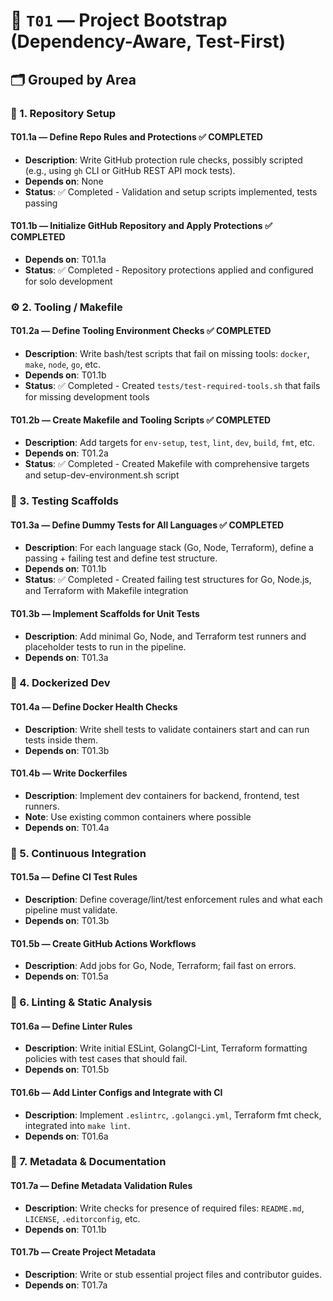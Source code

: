 # 🧱 `T01` — Project Bootstrap (Dependency-Aware, Test-First)

## 🗂️ Grouped by Area

### 🧷 1. Repository Setup

#### **T01.1a — Define Repo Rules and Protections** ✅ **COMPLETED**

* **Description**: Write GitHub protection rule checks, possibly scripted (e.g., using `gh` CLI or GitHub REST API mock tests).
* **Depends on**: None
* **Status**: ✅ Completed - Validation and setup scripts implemented, tests passing

#### **T01.1b — Initialize GitHub Repository and Apply Protections** ✅ **COMPLETED**

* **Depends on**: T01.1a
* **Status**: ✅ Completed - Repository protections applied and configured for solo development

### ⚙️ 2. Tooling / Makefile

#### **T01.2a — Define Tooling Environment Checks** ✅ **COMPLETED**

* **Description**: Write bash/test scripts that fail on missing tools: `docker`, `make`, `node`, `go`, etc.
* **Depends on**: T01.1b
* **Status**: ✅ Completed - Created `tests/test-required-tools.sh` that fails for missing development tools

#### **T01.2b — Create Makefile and Tooling Scripts** ✅ **COMPLETED**

* **Description**: Add targets for `env-setup`, `test`, `lint`, `dev`, `build`, `fmt`, etc.
* **Depends on**: T01.2a
* **Status**: ✅ Completed - Created Makefile with comprehensive targets and setup-dev-environment.sh script

### 🧪 3. Testing Scaffolds

#### **T01.3a — Define Dummy Tests for All Languages** ✅ **COMPLETED**

* **Description**: For each language stack (Go, Node, Terraform), define a passing + failing test and define test structure.
* **Depends on**: T01.1b
* **Status**: ✅ Completed - Created failing test structures for Go, Node.js, and Terraform with Makefile integration

#### **T01.3b — Implement Scaffolds for Unit Tests**

* **Description**: Add minimal Go, Node, and Terraform test runners and placeholder tests to run in the pipeline.
* **Depends on**: T01.3a

### 🐳 4. Dockerized Dev

#### **T01.4a — Define Docker Health Checks**

* **Description**: Write shell tests to validate containers start and can run tests inside them.
* **Depends on**: T01.3b

#### **T01.4b — Write Dockerfiles**

* **Description**: Implement dev containers for backend, frontend, test runners.
* **Note**: Use existing common containers where possible
* **Depends on**: T01.4a

### 🤖 5. Continuous Integration

#### **T01.5a — Define CI Test Rules**

* **Description**: Define coverage/lint/test enforcement rules and what each pipeline must validate.
* **Depends on**: T01.3b

#### **T01.5b — Create GitHub Actions Workflows**

* **Description**: Add jobs for Go, Node, Terraform; fail fast on errors.
* **Depends on**: T01.5a

### 🧹 6. Linting & Static Analysis

#### **T01.6a — Define Linter Rules**

* **Description**: Write initial ESLint, GolangCI-Lint, Terraform formatting policies with test cases that should fail.
* **Depends on**: T01.5b

#### **T01.6b — Add Linter Configs and Integrate with CI**

* **Description**: Implement `.eslintrc`, `.golangci.yml`, Terraform fmt check, integrated into `make lint`.
* **Depends on**: T01.6a

### 📄 7. Metadata & Documentation

#### **T01.7a — Define Metadata Validation Rules**

* **Description**: Write checks for presence of required files: `README.md`, `LICENSE`, `.editorconfig`, etc.
* **Depends on**: T01.1b

#### **T01.7b — Create Project Metadata**

* **Description**: Write or stub essential project files and contributor guides.
* **Depends on**: T01.7a
